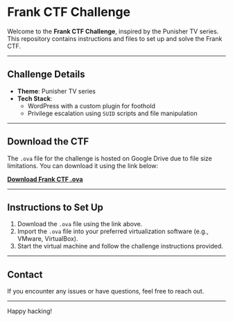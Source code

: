 # Frank CTF Challenge

Welcome to the **Frank CTF Challenge**, inspired by the Punisher TV series. This repository contains instructions and files to set up and solve the Frank CTF.

---

## Challenge Details
- **Theme**: Punisher TV series
- **Tech Stack**: 
  - WordPress with a custom plugin for foothold
  - Privilege escalation using `SUID` scripts and file manipulation

---

## Download the CTF
The `.ova` file for the challenge is hosted on Google Drive due to file size limitations. You can download it using the link below:

[**Download Frank CTF .ova**](https://drive.google.com/drive/folders/15S0CmM3TCjdWbcC1Z7FIbW4_jv8eUKIy?usp=sharing)

---

## Instructions to Set Up
1. Download the `.ova` file using the link above.
2. Import the `.ova` file into your preferred virtualization software (e.g., VMware, VirtualBox).
3. Start the virtual machine and follow the challenge instructions provided.

---

## Contact
If you encounter any issues or have questions, feel free to reach out.

---

Happy hacking!

